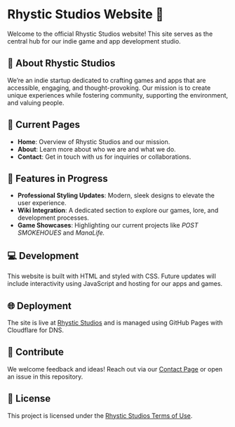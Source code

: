 # Rhystic Studios Website 🌌  

Welcome to the official Rhystic Studios website! This site serves as the central hub for our indie game and app development studio.  

## 🌟 **About Rhystic Studios**  
We’re an indie startup dedicated to crafting games and apps that are accessible, engaging, and thought-provoking. Our mission is to create unique experiences while fostering community, supporting the environment, and valuing people.  

## 🔗 **Current Pages**  
- **Home**: Overview of Rhystic Studios and our mission.  
- **About**: Learn more about who we are and what we do.  
- **Contact**: Get in touch with us for inquiries or collaborations.  

## 🚀 **Features in Progress**  
- **Professional Styling Updates**: Modern, sleek designs to elevate the user experience.  
- **Wiki Integration**: A dedicated section to explore our games, lore, and development processes.  
- **Game Showcases**: Highlighting our current projects like *POST* *SMOKEHOUES* and *ManaLife.*  

## 💻 **Development**  
This website is built with HTML and styled with CSS. Future updates will include interactivity using JavaScript and hosting for our apps and games.  

## 🌐 **Deployment**  
The site is live at [Rhystic Studios](https://rhystic.studio) and is managed using GitHub Pages with Cloudflare for DNS.  

## 🤝 **Contribute**  
We welcome feedback and ideas! Reach out via our [Contact Page](https://rhystic.studio/contact.html) or open an issue in this repository.  

## 📜 **License**  
This project is licensed under the [Rhystic Studios Terms of Use](https://rhystic.studio/terms).  

